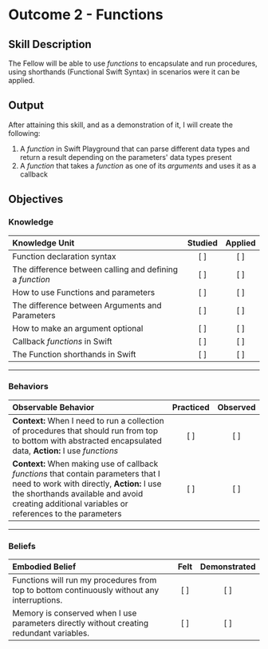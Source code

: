 # Outcome 2 - Functions
## Skill Description

The Fellow will be able to use *functions* to encapsulate and run procedures, using shorthands (Functional Swift Syntax) in scenarios were it can be applied.


## Output

After attaining this skill, and as a demonstration of it, I will create the following:

1. A *function* in Swift Playground that can parse different data types and return a result depending on the parameters' data types present
2. A *function* that takes a *function* as one of its *arguments* and uses it as a callback

## Objectives

### Knowledge

| Knowledge Unit   |      Studied      | Applied |
|:-------------|:------------------:|:--------:|
| Function declaration syntax | [ ] | [ ] |
| The difference between calling and defining a *function* | [ ] | [ ] |
| How to use Functions and parameters | [ ] | [ ] |
| The difference between Arguments and Parameters | [ ] | [ ] |
| How to make an argument optional | [ ] | [ ] |
| Callback *functions* in Swift | [ ] | [ ] |
| The Function shorthands in Swift | [ ] | [ ] |

----------
### Behaviors

| Observable Behavior   |      Practiced      | Observed |
|:-------------|:------------------:|:--------:|
| **Context:** When I need to run a collection of procedures that should run from top to bottom with abstracted encapsulated data, **Action:** I use *functions* | [ ] | [ ] |
| **Context:** When making use of callback *functions* that contain parameters that I need to work with directly, **Action:** I use the shorthands available and avoid creating additional variables or references to the parameters | [ ] | [ ] |

----------

### Beliefs

| Embodied Belief   |      Felt      | Demonstrated |
|:-------------|:------------------:|:--------:|
| Functions will run my procedures from top to bottom continuously without any interruptions. | [ ] | [ ] |
| Memory is conserved when I use parameters directly without creating redundant variables. | [ ] | [ ] |
